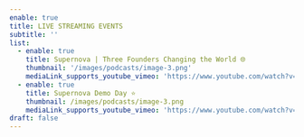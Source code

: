 ```yaml
---
enable: true
title: LIVE STREAMING EVENTS
subtitle: ''
list:
  - enable: true
    title: Supernova | Three Founders Changing the World 🌐
    thumbnail: '/images/podcasts/image-3.png'
    mediaLink_supports_youtube_vimeo: 'https://www.youtube.com/watch?v=G2SqSljZBy4'
  - enable: true
    title: Supernova Demo Day ⭐
    thumbnail: /images/podcasts/image-3.png
    mediaLink_supports_youtube_vimeo: 'https://www.youtube.com/watch?v=G2SqSljZBy4'
draft: false
---
```

